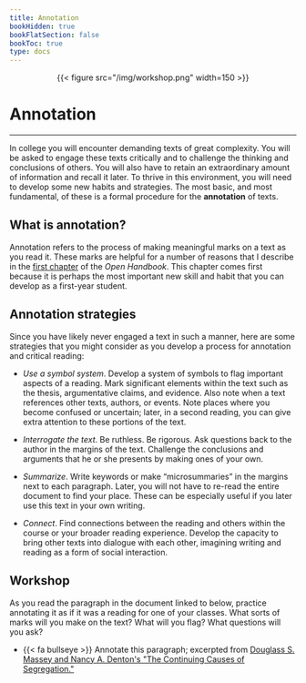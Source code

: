 ```yaml
---
title: Annotation
bookHidden: true
bookFlatSection: false
bookToc: true
type: docs
---
```


<div style="text-align:center">{{< figure src="/img/workshop.png" width=150 >}}</div>

# Annotation

---

In college you will encounter demanding texts of great complexity. You will be asked to engage these texts critically and to challenge the thinking and conclusions of others. You will also have to retain an extraordinary amount of information and recall it later. To thrive in this environment, you will need to develop some new habits and strategies. The most basic, and most fundamental, of these is a formal procedure for the **annotation** of texts.

## What is annotation?

Annotation refers to the process of making meaningful marks on a text as you read it. These marks are helpful for a number of reasons that I describe in the [first chapter](http://localhost:1313/resources/open-handbook/chapter-1/) of the *Open Handbook*. This chapter comes first because it is perhaps the most important new skill and habit that you can develop as a first-year student. 

## Annotation strategies

Since you have likely never engaged a text in such a manner, here are some strategies that you might consider as you develop a process for annotation and critical reading:

- *Use a symbol system*. Develop a system of symbols to flag important aspects of a reading. Mark significant elements within the text such as the thesis, argumentative claims, and evidence. Also note when a text references other texts, authors, or events. Note places where you become confused or uncertain; later, in a second reading, you can give extra attention to these portions of the text.

- *Interrogate the text*. Be ruthless. Be rigorous. Ask questions back to the author in the margins of the text. Challenge the conclusions and arguments that he or she presents by making ones of your own.

- *Summarize*. Write keywords or make “microsummaries” in the margins next to each paragraph. Later, you will not have to re-read the entire document to find your place. These can be especially useful if you later use this text in your own writing.

- *Connect*. Find connections between the reading and others within the course or your broader reading experience. Develop the capacity to bring other texts into dialogue with each other, imagining writing and reading as a form of social interaction.

## Workshop

As you read the paragraph in the document linked to below, practice annotating it as if it was a reading for one of your classes. What sorts of marks will you make on the text? What will you flag? What questions will you ask? 

- {{< fa bullseye >}} Annotate this paragraph; excerpted from [Douglass S. Massey and Nancy A. Denton's "The Continuing Causes of Segregation."](/docs/Annotation-Exercise.docx)
